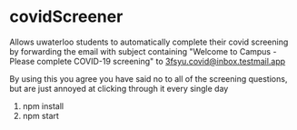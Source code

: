 # covidScreener
Allows uwaterloo students to automatically complete their covid screening by forwarding the email with subject containing "Welcome to Campus - Please complete COVID-19 screening" to 3fsyu.covid@inbox.testmail.app 

By using this you agree you have said no to all of the screening questions, but are just annoyed at clicking through it every single day

1. npm install
2. npm start
